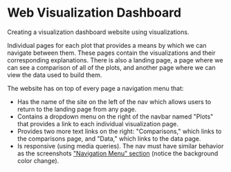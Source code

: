 # Web Visualization Dashboard 
Creating a visualization dashboard website using visualizations. <br>

Individual pages for each plot that provides a means by which we can navigate between them. These pages contain the visualizations and their corresponding explanations. There is also a landing page, a page where we can see a comparison of all of the plots, and another page where we can view the data used to build them.<br>

The website has on top of every page a navigation menu that:<br>
* Has the name of the site on the left of the nav which allows users to return to the landing page from any page.<br>
* Contains a dropdown menu on the right of the navbar named "Plots" that provides a link to each individual visualization page.<br>
* Provides two more text links on the right: "Comparisons," which links to the comparisons page, and "Data," which links to the data page.<br>
* Is responsive (using media queries). The nav must have similar behavior as the screenshots ["Navigation Menu" section](#navigation-menu) (notice the background color change).<br>
